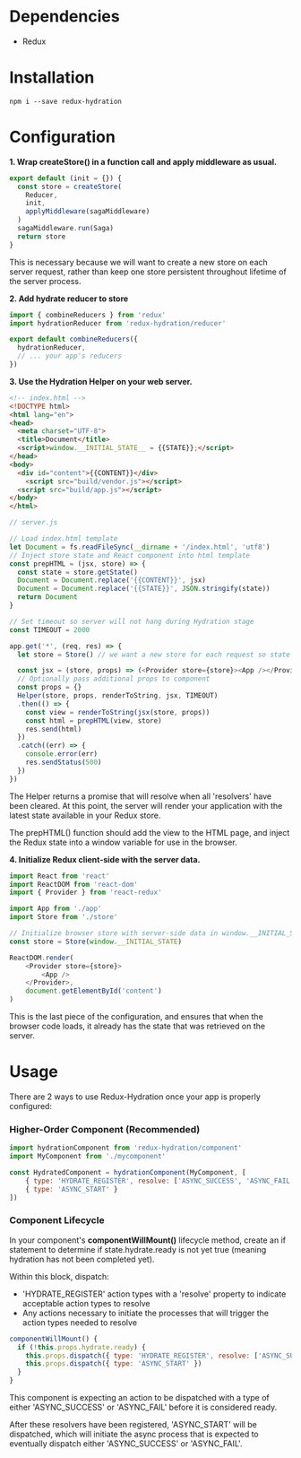 # Dependencies
- Redux

# Installation
```
npm i --save redux-hydration
```

# Configuration
**1. Wrap createStore() in a function call and apply middleware as usual.**
```javascript
export default (init = {}) {
  const store = createStore(
    Reducer,
    init,
    applyMiddleware(sagaMiddleware)
  )
  sagaMiddleware.run(Saga)
  return store
}
```
This is necessary because we will want to create a new store on each server request, rather than keep one store persistent throughout lifetime of the server process.


**2. Add hydrate reducer to store**
```javascript
import { combineReducers } from 'redux'
import hydrationReducer from 'redux-hydration/reducer'

export default combineReducers({
  hydrationReducer,
  // ... your app's reducers
})
```

**3. Use the Hydration Helper on your web server.**
```html
<!-- index.html -->
<!DOCTYPE html>
<html lang="en">
<head>
  <meta charset="UTF-8">
  <title>Document</title>
  <script>window.__INITIAL_STATE__ = {{STATE}};</script>
</head>
<body>
  <div id="content">{{CONTENT}}</div>
	<script src="build/vendor.js"></script>
  <script src="build/app.js"></script>
</body>
</html>
```
```javascript
// server.js

// Load index.html template
let Document = fs.readFileSync(__dirname + '/index.html', 'utf8')
// Inject store state and React component into html template
const prepHTML = (jsx, store) => {
  const state = store.getState()
  Document = Document.replace('{{CONTENT}}', jsx)
  Document = Document.replace('{{STATE}}', JSON.stringify(state))
  return Document
}

// Set timeout so server will not hang during Hydration stage
const TIMEOUT = 2000

app.get('*', (req, res) => {
  let store = Store() // we want a new store for each request so state is not persisted between requests

  const jsx = (store, props) => (<Provider store={store}><App /></Provider>)
  // Optionally pass additional props to component
  const props = {}
  Helper(store, props, renderToString, jsx, TIMEOUT)
  .then(() => {
    const view = renderToString(jsx(store, props))
    const html = prepHTML(view, store)
    res.send(html)
  })
  .catch((err) => {
    console.error(err)
    res.sendStatus(500)
  })
})
```
The Helper returns a promise that will resolve when all 'resolvers' have been cleared. At this point, the server will render your application with the latest state available in your Redux store.

The prepHTML() function should add the view to the HTML page, and inject the Redux state into a window variable for use in the browser.

**4. Initialize Redux client-side with the server data.**
```javascript
import React from 'react'
import ReactDOM from 'react-dom'
import { Provider } from 'react-redux'

import App from './app'
import Store from './store'

// Initialize browser store with server-side data in window.__INITIAL_STATE
const store = Store(window.__INITIAL_STATE)

ReactDOM.render(
	<Provider store={store}>
		<App />
	</Provider>,
	document.getElementById('content')
)
```
This is the last piece of the configuration, and ensures that when the browser code loads, it already has the state that was retrieved on the server.

# Usage
There are 2 ways to use Redux-Hydration once your app is properly configured:

### Higher-Order Component (Recommended)
```javascript
import hydrationComponent from 'redux-hydration/component'
import MyComponent from './mycomponent'

const HydratedComponent = hydrationComponent(MyComponent, [
	{ type: 'HYDRATE_REGISTER', resolve: ['ASYNC_SUCCESS', 'ASYNC_FAIL'] },
	{ type: 'ASYNC_START' }
])
```
### Component Lifecycle
In your component's **componentWillMount()** lifecycle method, create an if statement to determine if state.hydrate.ready is not yet true (meaning hydration has not been completed yet).

Within this block, dispatch:
- 'HYDRATE_REGISTER' action types with a 'resolve' property to indicate acceptable action types to resolve
- Any actions necessary to initiate the processes that will trigger the action types needed to resolve

```javascript
componentWillMount() {
  if (!this.props.hydrate.ready) {
    this.props.dispatch({ type: 'HYDRATE_REGISTER', resolve: ['ASYNC_SUCCESS', 'ASYNC_FAIL'] })
    this.props.dispatch({ type: 'ASYNC_START' })
  }
}
```
This component is expecting an action to be dispatched with a type of either 'ASYNC_SUCCESS' or 'ASYNC_FAIL' before it is considered ready.

After these resolvers have been registered, 'ASYNC_START' will be dispatched, which will initiate the async process that is expected to eventually dispatch either 'ASYNC_SUCCESS' or 'ASYNC_FAIL'.
